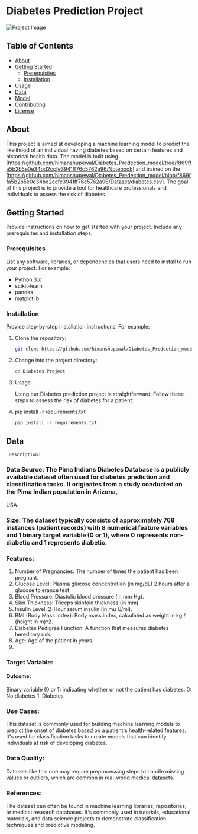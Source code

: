 # Diabetes Prediction Project

![Project Image](project_image.png) <!-- Optional: You can add an image or logo of your project here -->

## Table of Contents
- [About](#about)
- [Getting Started](#getting-started)
  - [Prerequisites](#prerequisites)
  - [Installation](#installation)
- [Usage](#usage)
- [Data](#data)
- [Model](#model)
- [Contributing](#contributing)
- [License](#license)

## About
This project is aimed at developing a machine learning model to predict the likelihood of an individual having diabetes based on certain features and historical health data. The model is built using [https://github.com/himanshupewal/Diabetes_Predection_model/tree/f869ffa5b2b5e0e34bd2ccfe3941ff76c5762a96/Notebook] and trained on the [https://github.com/himanshupewal/Diabetes_Predection_model/blob/f869ffa5b2b5e0e34bd2ccfe3941ff76c5762a96/Dataset/diabetes.csv]. The goal of this project is to provide a tool for healthcare professionals and individuals to assess the risk of diabetes.

## Getting Started
Provide instructions on how to get started with your project. Include any prerequisites and installation steps.

### Prerequisites
List any software, libraries, or dependencies that users need to install to run your project. For example:

- Python 3.x
- scikit-learn
- pandas
- matplotlib

### Installation
Provide step-by-step installation instructions. For example:

1. Clone the repository:

   ```bash
   git clone https://github.com/himanshupewal/Diabetes_Predection_model.git

2. Change into the project directory:
   ```bash
   cd Diabetes Project


3. Usage
   

   Using our Diabetes prediction project is straightforward. Follow these steps to assess the risk of diabetes for a patient:

   
4. pip install -r requirements.txt

   ```bash
   pip install -r requirements.txt

## Data 

     Description:
  
  ### Data Source: The Pima Indians Diabetes Database is a publicly available dataset often used for diabetes prediction and classification tasks. It originates from a study conducted on the Pima Indian population in Arizona, 
  USA.
  
  ### Size: The dataset typically consists of approximately 768 instances (patient records) with 8 numerical feature variables and 1 binary target variable (0 or 1), where 0 represents non-diabetic and 1 represents diabetic.
  
  ### Features:
  
  1. Number of Pregnancies: The number of times the patient has been pregnant.
  2. Glucose Level: Plasma glucose concentration (in mg/dL) 2 hours after a glucose tolerance test.
  3. Blood Pressure: Diastolic blood pressure (in mm Hg).
  4. Skin Thickness: Triceps skinfold thickness (in mm).
  5. Insulin Level: 2-Hour serum insulin (in mu U/ml).
  6. BMI (Body Mass Index): Body mass index, calculated as weight in kg / (height in m)^2.
  7. Diabetes Pedigree Function: A function that measures diabetes hereditary risk.
  8. Age: Age of the patient in years.
  9. 
  ###  Target Variable:
  
  #### Outcome: 
   Binary variable (0 or 1) indicating whether or not the patient has diabetes.
   0: No diabetes
   1: Diabetes
   
  ### Use Cases:
  This dataset is commonly used for building machine learning models to predict the onset of diabetes based on a patient's health-related features. It's used for classification tasks to create models that can identify individuals at risk of developing diabetes.
  
  ### Data Quality:
  Datasets like this one may require preprocessing steps to handle missing values or outliers, which are common in real-world medical datasets.
  
  ### References: 
  The dataset can often be found in machine learning libraries, repositories, or medical research databases. It's commonly used in tutorials, educational materials, and data science projects to demonstrate classification techniques and predictive modeling.
